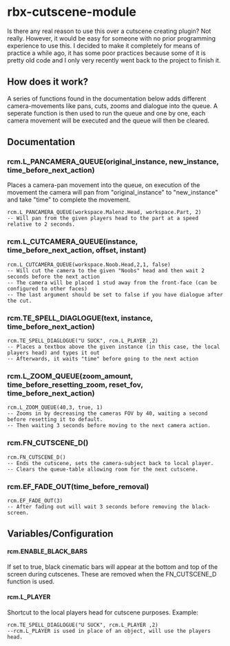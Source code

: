 # rbx-cutscene-module
Is there any real reason to use this over a cutscene creating plugin? Not really.
However, it would be easy for someone with no prior programming experience to use this.
I decided to make it completely for means of practice a while ago, it has some poor practices because some of it is pretty old code and I only very recently went back to the project to finish it. 

## How does it work?
A series of functions found in the documentation below adds different camera-movements like pans, cuts, zooms and dialogue into the queue.
A seperate function is then used to run the queue and one by one, each camera movement will be executed and the queue will then be cleared.

## Documentation


### rcm.L_PANCAMERA_QUEUE(original_instance, new_instance, time_before_next_action)
Places a camera-pan movement into the queue, on execution of the movement the camera will pan from "original_instance" to "new_instance" and take "time" to complete the movement.
```
rcm.L_PANCAMERA_QUEUE(workspace.Malenz.Head, workspace.Part, 2) 
-- Will pan from the given players head to the part at a speed relative to 2 seconds.
```


### rcm.L_CUTCAMERA_QUEUE(instance, time_before_next_action, offset, instant)
```
rcm.L_CUTCAMERA_QUEUE(workspace.Noob.Head,2,1, false)
-- Will cut the camera to the given "Noobs" head and then wait 2 seconds before the next action
-- The camera will be placed 1 stud away from the front-face (can be configured to other faces)
-- The last argument should be set to false if you have dialogue after the cut.
```

### rcm.TE_SPELL_DIAGLOGUE(text, instance, time_before_next_action)
```
rcm.TE_SPELL_DIAGLOGUE("U SUCK", rcm.L_PLAYER ,2)
-- Places a textbox above the given instance (in this case, the local players head) and types it out
-- Afterwards, it waits "time" before going to the next action
```

### rcm.L_ZOOM_QUEUE(zoom_amount, time_before_resetting_zoom, reset_fov, time_before_next_action)
```
rcm.L_ZOOM_QUEUE(40,3, true, 1)
-- Zooms in by decreasing the cameras FOV by 40, waiting a second before resetting it to default.
-- Then waiting 3 seconds before moving to the next camera action.
```
### rcm.FN_CUTSCENE_D()
```
rcm.FN_CUTSCENE_D()
-- Ends the cutscene, sets the camera-subject back to local player.
-- Clears the queue-table allowing room for the next cutscene.
```

### rcm.EF_FADE_OUT(time_before_removal)
```
rcm.EF_FADE_OUT(3)
-- After fading out will wait 3 seconds before removing the black-screen.
```

## Variables/Configuration

#### rcm.ENABLE_BLACK_BARS
If set to true, black cinematic bars will appear at the bottom and top of the screen during cutscenes.
These are removed when the FN_CUTSCENE_D function is used.

#### rcm.L_PLAYER
Shortcut to the local players head for cutscene purposes. Example:

```
rcm.TE_SPELL_DIAGLOGUE("U SUCK", rcm.L_PLAYER ,2)
--rcm.L_PLAYER is used in place of an object, will use the players head.
```
